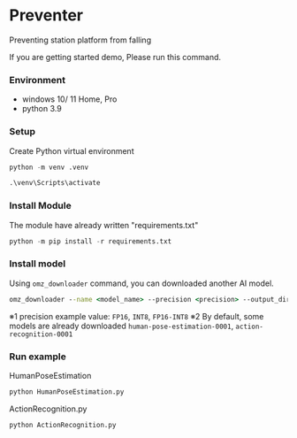 # Preventer

Preventing station platform from falling

If you are getting started demo, Please run this command.

### Environment

- windows 10/ 11 Home, Pro
- python 3.9

### Setup

Create Python virtual environment

```python
python -m venv .venv

.\venv\Scripts\activate
```

### Install Module

The module have already written "requirements.txt"

```python
python -m pip install -r requirements.txt
```

### Install model

Using `omz_downloader` command, you can downloaded another AI model.

```cmd
omz_downloader --name <model_name> --precision <precision> --output_dir <output_model_path>
```

※1 precision example value: `FP16`, `INT8`, `FP16-INT8`
※2 By default, some models are already downloaded
`human-pose-estimation-0001`, `action-recognition-0001`

### Run example

HumanPoseEstimation

```python
python HumanPoseEstimation.py
```

ActionRecognition.py

```python
python ActionRecognition.py
```